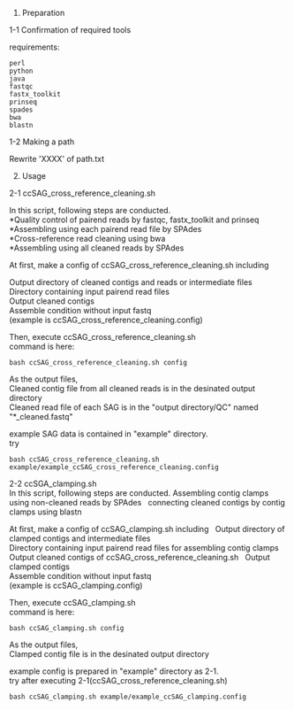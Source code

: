 1. Preparation

1-1 Confirmation of required tools

requirements:

	perl
	python
	java
	fastqc
	fastx_toolkit
	prinseq
	spades
	bwa
	blastn

1-2 Making a path

Rewrite 'XXXX' of path.txt


2. Usage

2-1 ccSAG_cross_reference_cleaning.sh  

In this script, following steps are conducted.  
*Quality control of pairend reads by fastqc, fastx_toolkit and prinseq  
*Assembling using each pairend read file by SPAdes  
*Cross-reference read cleaning using bwa  
*Assembling using all cleaned reads by SPAdes  

At first, make a config of ccSAG_cross_reference_cleaning.sh including  

 Output directory of cleaned contigs and reads or intermediate files  
 Directory containing input pairend read files  
 Output cleaned contigs  
 Assemble condition without input fastq  
(example is ccSAG_cross_reference_cleaning.config)  

Then, execute ccSAG_cross_reference_cleaning.sh  
command is here:

	bash ccSAG_cross_reference_cleaning.sh config  

As the output files,  
 Cleaned contig file from all cleaned reads is in the desinated output directory  
 Cleaned read file of each SAG is in the "output directory/QC" named "*_cleaned.fastq"  

example SAG data is contained in "example" directory.  
try

	bash ccSAG_cross_reference_cleaning.sh example/example_ccSAG_cross_reference_cleaning.config  

2-2 ccSGA_clamping.sh  
In this script, following steps are conducted.
 Assembling contig clamps using non-cleaned reads by SPAdes  
 connecting cleaned contigs by contig clamps using blastn  

At first, make a config of ccSAG_clamping.sh including  
  Output directory of clamped contigs and intermediate files  
  Directory containing input pairend read files for assembling contig clamps  
  Output cleaned contigs of ccSAG_cross_reference_cleaning.sh  
  Output clamped contigs  
  Assemble condition without input fastq  
(example is ccSAG_clamping.config)  

Then, execute ccSAG_clamping.sh  
command is here:  

	bash ccSAG_clamping.sh config  

As the output files,  
 Clamped contig file is in the desinated output directory  

example config is prepared in "example" directory as 2-1.  
try after executing 2-1(ccSAG_cross_reference_cleaning.sh)

	bash ccSAG_clamping.sh example/example_ccSAG_clamping.config  
